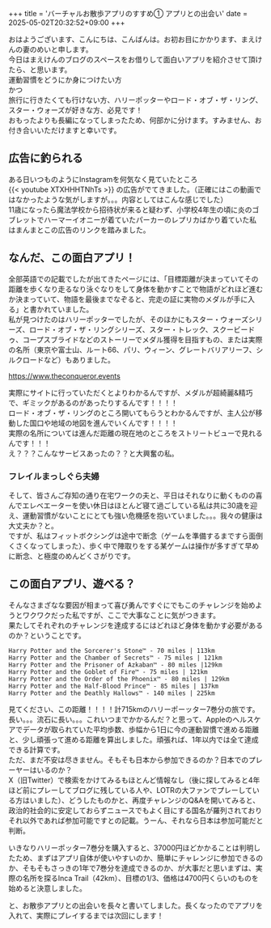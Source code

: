 +++
title = 'バーチャルお散歩アプリのすすめ① アプリとの出会い'
date = 2025-05-02T20:32:52+09:00
+++

おはようございます、こんにちは、こんばんは。お初お目にかかります、まえけんの妻のめいと申します。  
今日はまえけんのブログのスペースをお借りして面白いアプリを紹介させて頂けたら、と思います。  
運動習慣をどうにか身につけたい方  
かつ  
旅行に行きたくても行けない方、ハリーポッターやロード・オブ・ザ・リング、スター・ウォーズが好きな方、必見です！  
おもったよりも長編になってしまったため、何部かに分けます。すみません、お付き合いいただけますと幸いです。

## 広告に釣られる
ある日いつものようにInstagramを何気なく見ていたところ  
{{< youtube XTXHHHTNhTs >}}
の広告がでてきました。（正確にはこの動画ではなかったような気がしますが。。。内容としてはこんな感じでした）  
11歳になったら魔法学校から招待状が来ると疑わず、小学校4年生の頃に炎のゴブレットでハーマーイオニーが着ていたパーカーのレプリカばかり着ていた私はまんまとこの広告のリンクを踏みました。

## なんだ、この面白アプリ！
全部英語での記載でしたが出てきたページには、「目標距離が決まっていてその距離を歩くなり走るなり泳ぐなりをして身体を動かすことで物語がどれほど進むか決まっていて、物語を最後までなぞると、完走の証に実物のメダルが手に入る」と書かれていました。  
私が見つけたのはハリーポッターでしたが、そのほかにもスター・ウォーズシリーズ、ロード・オブ・ザ・リングシリーズ、スター・トレック、スクービードゥ、コープスブライドなどのストーリーでメダル獲得を目指すもの、または実際の名所（東京や富士山、ルート66、パリ、ウィーン、グレートバリアリーフ、シルクロードなど）もありました。  

https://www.theconqueror.events

実際にサイトに行っていただくとよりわかるんですが、メダルが超綺麗&精巧で、ギミックがあるのがあったりするんです！！！！  
ロード・オブ・ザ・リングのところ開いてもらうとわかるんですが、主人公が移動した国口や地域の地図を進んでいくんです！！！！  
実際の名所については進んだ距離の現在地のところをストリートビューで見れるんです！！！  
え？？？こんなサービスあったの？？と大興奮の私。  


### フレイルまっしぐら夫婦
そして、皆さんご存知の通り在宅ワークの夫と、平日はそれなりに動くものの喜んでエレベエーターを使い休日はほとんど寝て過ごしている私は共に30歳を迎え、運動習慣がないことにとても強い危機感を抱いていました。。。我々の健康は大丈夫か？と。  
ですが、私はフィットボクシングは途中で断念（ゲームを準備するまですら面倒くさくなってしまった）、歩く中で陣取りをする某ゲームは操作が多すぎて早めに断念、と極度のめんどくさがりです。  

## この面白アプリ、遊べる？
そんなさまざなな要因が相まって喜び勇んですぐにでもこのチャレンジを始めようとワクワクだった私ですが、ここで大事なことに気がつきます。  
果たしてそれぞれのチャレンジを達成するにはどれほど身体を動かす必要があるのか？ということです。  

```
Harry Potter and the Sorcerer's Stone™ - 70 miles | 113km
Harry Potter and the Chamber of Secrets™ - 75 miles | 121km
Harry Potter and the Prisoner of Azkaban™ - 80 miles |129km
Harry Potter and the Goblet of Fire™ - 75 miles | 121km
Harry Potter and the Order of the Phoenix™ - 80 miles | 129km
Harry Potter and the Half-Blood Prince™ - 85 miles | 137km
Harry Potter and the Deathly Hallows™ - 140 miles | 225km
```

見てください、この距離！！！！計715kmのハリーポーッター7巻分の旅です。  
長い。。。流石に長い。。。これいつまでかかるんだ？と思って、Appleのヘルスケアでデータが取られていた平均歩数、歩幅から1日に今の運動習慣で進める距離と、少し頑張って進める距離を算出しました。頑張れば、1年以内では全て達成できる計算です。  
ただ、まだ不安は尽きません。そもそも日本から参加できるのか？日本でのプレーヤーはいるのか？  
X（旧Twitter）で検索をかけてみるもほとんど情報なし（後に探してみると4年ほど前にプレーしてブログに残している人や、LOTRの大ファンでプレーしている方はいました）、どうしたものかと、再度チャレンジのQ&Aを開いてみると、政治的社会的に安定しておらずニュースでもよく目にする国名が羅列されておりそれ以外であれば参加可能ですとの記載。うーん、それなら日本は参加可能だと判断。  

いきなりハリーポッター7巻分を購入すると、37000円ほどかかることは判明したため、まずはアプリ自体が使いやすいのか、簡単にチャレンジに参加できるのか、そもそもさっきの1年で7巻分を達成できるのか、が大事だと思いまずは、実際の名所を探るInca Trail（42km）、目標の1/3、価格は4700円くらいのものを始めると決意しました。  

と、お散歩アプリとの出会いを長々と書いてしました。長くなったのでアプリを入れて、実際にプレイするまでは次回にします！

